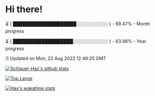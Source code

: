 # Hi there!

⏳ { ████████████████████░░░░░░░░░░ } - 69.47% - Month progress

⏳ { ███████████████████░░░░░░░░░░░ } - 63.98% - Year progress

⏰ Updated on Mon, 22 Aug 2022 12:49:25 GMT


[![Schlauer-Hax's github stats](https://github-readme-stats.vercel.app/api?username=Schlauer-Hax&show_icons=true&theme=dark&count_private=true)](https://github.com/Schlauer-Hax)


[![Top Langs](https://github-readme-stats.vercel.app/api/top-langs/?username=Schlauer-Hax&layout=compact&theme=dark)](https://github.com/Schlauer-Hax?tab=repositories)


[![Hax's wakatime stats](https://github-readme-stats.vercel.app/api/wakatime?username=Hax&theme=dark)](https://wakatime.com/@Hax)

